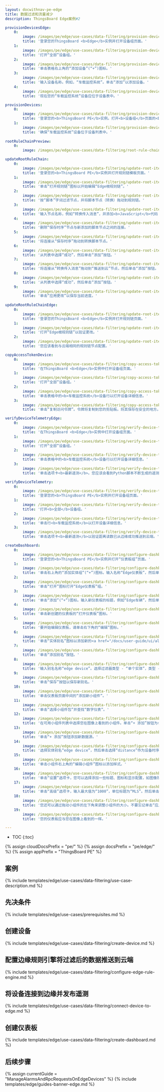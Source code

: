 ```yaml
---
layout: docwithnav-pe-edge
title: 数据过滤和流量减少
description: ThingsBoard Edge案例#2

provisionDevicesEdge:
    0:
        image: /images/pe/edge/use-cases/data-filtering/provision-devices-item-1.png
        title: '登录您的ThingsBoard <b>Edge</b>实例并打开设备组页面。'
    1:
        image: /images/pe/edge/use-cases/data-filtering/provision-devices-item-2.png
        title: '打开“全部”设备组。'
    2:
        image: /images/pe/edge/use-cases/data-filtering/provision-devices-item-3.png
        title: '单击表格右上角的“添加设备”(“+”)图标。'
    3:
        image: /images/pe/edge/use-cases/data-filtering/provision-devices-item-4.png
        title: '输入设备名称。例如，“车载监控系统”。单击“添加”以添加设备。'
    4:
        image: /images/pe/edge/use-cases/data-filtering/provision-devices-item-5.png
        title: '现在您的“车载监控系统”设备应位于设备表中。'

provisionDevices:    
    0:
        image: /images/pe/edge/use-cases/data-filtering/provision-devices-item-6.png
        title: '登录您的<b>ThingsBoard PE</b>实例。打开<b>设备组</b>页面的<b>全部</b>组。'
    1:
        image: /images/pe/edge/use-cases/data-filtering/provision-devices-item-7.png
        title: '确保“车载监控系统”设备位于设备列表中。'
        
rootRuleChainPreview:
    0:
        image: /images/pe/edge/use-cases/data-filtering/root-rule-chain.png

updateRootRuleChain:
    0:
        image: /images/pe/edge/use-cases/data-filtering/update-root-item-1.png
        title: '登录您的<b>ThingsBoard PE</b>实例并打开规则链模板页面。'
    1:
        image: /images/pe/edge/use-cases/data-filtering/update-root-item-2.png
        title: '单击“打开规则链”图标以开始编辑“Edge根规则链”。'
    2:
        image: /images/pe/edge/use-cases/data-filtering/update-root-item-3.png
        title: '按“脚本”字词过滤节点，并将脚本节点（转换）拖动到规则链。'
    3:
        image: /images/pe/edge/use-cases/data-filtering/update-root-item-4.png
        title: '输入节点名称，例如“转换传入消息”，并添加<b>JavaScript</b>代码（您可以从上面的代码段复制并粘贴），以仅进一步发送“距离”读数。单击“添加”以继续。'
    4:
        image: /images/pe/edge/use-cases/data-filtering/update-root-item-5.png
        title: '删除“保存时序”节点与新添加的脚本节点之间的连接。'
    5:
        image: /images/pe/edge/use-cases/data-filtering/update-root-item-6.png
        title: '将连接从“保存时序”拖动到转换脚本节点。'
    6:
        image: /images/pe/edge/use-cases/data-filtering/update-root-item-7.png
        title: '从列表中选择“成功”，然后单击“添加”按钮。'
    7:
        image: /images/pe/edge/use-cases/data-filtering/update-root-item-8.png
        title: '将连接从“转换传入消息”拖动到“推送到云”节点，然后单击“添加”按钮。'
    8:
        image: /images/pe/edge/use-cases/data-filtering/update-root-item-9.png
        title: '从列表中选择“成功”，然后单击“添加”按钮。'
    9:
        image: /images/pe/edge/use-cases/data-filtering/update-root-item-10.png
        title: '单击“应用更改”以保存当前进度。'
        
updateRootRuleChainEdge:
    0:
        image: /images/pe/edge/use-cases/data-filtering/update-root-item-11.png
        title: '登录您的ThingsBoard <b>Edge</b>实例并打开规则链页面。'
    1:
        image: /images/pe/edge/use-cases/data-filtering/update-root-item-12.png
        title: '打开“Edge根规则链”以验证更改。'
    2:
        image: /images/pe/edge/use-cases/data-filtering/update-root-item-13.png
        title: '您应该看到与云端相同的规则链节点配置。'

copyAccessTokenDevice:
    0:
        image: /images/pe/edge/use-cases/data-filtering/copy-access-token-item-1.png
        title: '在ThingsBoard <b>Edge</b>实例中打开设备组页面。'
    1:
        image: /images/pe/edge/use-cases/data-filtering/copy-access-token-item-2.png
        title: '打开“全部”设备组。'
    2:
        image: /images/pe/edge/use-cases/data-filtering/copy-access-token-item-3.png
        title: '单击表格中的<b>车载监控系统</b>设备行以打开设备详细信息。'
    3:
        image: /images/pe/edge/use-cases/data-filtering/copy-access-token-item-4.png  
        title: '单击“复制访问令牌”。令牌将复制到您的剪贴板。将其保存在安全的地方。'

verifyDeviceTelemetryEdge:
    0:
        image: /images/pe/edge/use-cases/data-filtering/verify-device-telemetry-item-1.png
        title: '在ThingsBoard <b>Edge</b>实例中打开设备组页面。'
    1:
        image: /images/pe/edge/use-cases/data-filtering/verify-device-telemetry-item-2.png
        title: '打开“全部”设备组。'
    2:
        image: /images/pe/edge/use-cases/data-filtering/verify-device-telemetry-item-3.png
        title: '单击表格中的<b>车载监控系统</b>设备行以打开设备详细信息。'
    3:
        image: /images/pe/edge/use-cases/data-filtering/verify-device-telemetry-item-4.png
        title: '单击选项卡<b>最新遥测</b>。您应该会看到Python脚本不断生成的遥测。'

verifyDeviceTelemetry:
    0:
        image: /images/pe/edge/use-cases/data-filtering/verify-device-telemetry-item-5.png
        title: '登录您的<b>ThingsBoard PE</b>实例并打开设备组页面。'
    1:
        image: /images/pe/edge/use-cases/data-filtering/verify-device-telemetry-item-6.png
        title: '打开<b>全部</b>设备组。'
    2:
        image: /images/pe/edge/use-cases/data-filtering/verify-device-telemetry-item-7.png
        title: '单击行<b>车载监控系统</b>以打开设备详细信息。'
    3:
        image: /images/pe/edge/use-cases/data-filtering/verify-device-telemetry-item-8.png
        title: '单击选项卡<b>最新遥测</b>以验证距离读数已从边缘成功推送到云端。'

createDashboard:
    0:
        image: /images/pe/edge/use-cases/data-filtering/configure-dashboards-item-1.png
        title: '登录您的<b>ThingsBoard PE</b>实例并打开“仪表板组”页面。'
    1:
        image: /images/pe/edge/use-cases/data-filtering/configure-dashboards-item-2.png
        title: '单击右上角的“添加实体组”(“+”)图标。输入名称“Edge仪表板”，然后单击“添加”。'
    2:
        image: /images/pe/edge/use-cases/data-filtering/configure-dashboards-item-3.png
        title: '单击“打开”图标打开“Edge仪表板”组。'
    3:
        image: /images/pe/edge/use-cases/data-filtering/configure-dashboards-item-4.png
        title: '单击“添加”(“+”)图标。输入新仪表板的标题，例如“Edge车辆”，然后单击“添加”。'
    4:
        image: /images/pe/edge/use-cases/data-filtering/configure-dashboards-item-5.png
        title: '单击新创建的仪表板的“打开仪表板”图标。'
    5:
        image: /images/pe/edge/use-cases/data-filtering/configure-dashboards-item-6.png
        title: '要开始编辑仪表板，请单击右下角的“编辑”图标。'
    6:
        image: /images/pe/edge/use-cases/data-filtering/configure-dashboards-item-7.png
        title: '单击“实体别名”图标以添加新的<a href="/docs/user-guide/ui/aliases/" target="_blank">别名</a>，以便在仪表板上可视化数据。'
    7:
        image: /images/pe/edge/use-cases/data-filtering/configure-dashboards-item-8.png
        title: '单击“添加别名”按钮。'
    8:
        image: /images/pe/edge/use-cases/data-filtering/configure-dashboards-item-9.png
        title: '输入别名名称“edge device”。选择过滤器类型 - “单个实体”，类型 - “设备”，设备 - “车载监控系统”。然后单击“添加”按钮。'
    9:
        image: /images/pe/edge/use-cases/data-filtering/configure-dashboards-item-10.png
        title: '单击“保存”按钮以保存新别名。'
    10:
        image: /images/pe/edge/use-cases/data-filtering/configure-dashboards-item-11.png
        title: '单击仪表板页面中间的“添加新小组件”。'
    11:
        image: /images/pe/edge/use-cases/data-filtering/configure-dashboards-item-12.png
        title: '单击“选择小组件包”并查找“数字仪表”。'
    12:
        image: /images/pe/edge/use-cases/data-filtering/configure-dashboards-item-13.png
        title: '在可用小组件列表中选择您在图像上看到的小组件。单击“+ 添加”按钮为小组件添加数据源。'
    13:
        image: /images/pe/edge/use-cases/data-filtering/configure-dashboards-item-14.png
        title: '单击“+ 添加”按钮添加新数据源。'
    14:
        image: /images/pe/edge/use-cases/data-filtering/configure-dashboards-item-15.png
        title: '选择实体别名“edge device”，然后单击选择“distance”作为设备时序。'
    15:
        image: /images/pe/edge/use-cases/data-filtering/configure-dashboards-item-16.png
        title: '单击小组件右上角的“编辑小组件”图标以添加样式。'
    16:
        image: /images/pe/edge/use-cases/data-filtering/configure-dashboards-item-17.png
        title: '单击“设置”选项卡，您可以选择添加一些标题、图标和显示配置，如图像所示。'
    17:
        image: /images/pe/edge/use-cases/data-filtering/configure-dashboards-item-18.png
        title: '单击“高级”选项卡，输入最大值为“1000”，单位标题为“MLS”。然后单击“应用更改”并关闭卡片。'
    18:
        image: /images/pe/edge/use-cases/data-filtering/configure-dashboards-item-19.png
        title: '您还可以通过拖动小组件的左下角来调整小组件的大小。不要忘记单击“应用更改”图标以保存当前进度。'
    19:
        image: /images/pe/edge/use-cases/data-filtering/configure-dashboards-item-20.png
        title: '您的仪表板应与您在图像上看到的一样。'

---
```

* TOC
{:toc}

{% assign cloudDocsPrefix = "pe/" %}
{% assign docsPrefix = "pe/edge/" %}
{% assign appPrefix = "ThingsBoard PE" %}

## 案例

{% include templates/edge/use-cases/data-filtering/use-case-description.md %}

## 先决条件

{% include templates/edge/use-cases/prerequisites.md %}

## 创建设备

{% include templates/edge/use-cases/data-filtering/create-device.md %}

## 配置边缘规则引擎将过滤后的数据推送到云端

{% include templates/edge/use-cases/data-filtering/configure-edge-rule-engine.md %}

## 将设备连接到边缘并发布遥测

{% include templates/edge/use-cases/data-filtering/connect-device-to-edge.md %}

## 创建仪表板

{% include templates/edge/use-cases/data-filtering/create-dashboard.md %}

## 后续步骤

{% assign currentGuide = "ManageAlarmsAndRpcRequestsOnEdgeDevices" %}
{% include templates/edge/guides-banner-edge.md %}